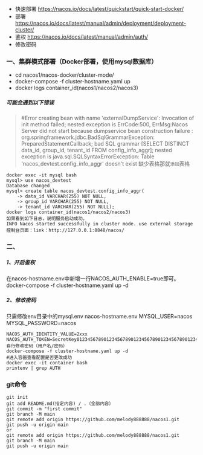 - 快速部署 https://nacos.io/docs/latest/quickstart/quick-start-docker/
- 部署 https://nacos.io/docs/latest/manual/admin/deployment/deployment-cluster/
- 鉴权 https://nacos.io/docs/latest/manual/admin/auth/
- 修改密码 
### 一、集群模式部署（Docker部署，使用mysql数据库）
- cd nacos1/nacos-docker/cluster-mode/
- docker-compose -f cluster-hostname.yaml up 
- docker logs container_id(nacos1/nacos2/nacos3)

##### 可能会遇到以下错误 
> #Error creating bean with name 'externalDumpService': Invocation of init method failed; nested exception is ErrCode:500, ErrMsg:Nacos Server did not start because dumpservice bean construction failure :
org.springframework.jdbc.BadSqlGrammarException: PreparedStatementCallback; bad SQL grammar [SELECT DISTINCT data_id, group_id, tenant_id FROM config_info_aggr]; nested exception is java.sql.SQLSyntaxErrorException: Table 'nacos_devtest.config_info_aggr' doesn't exist
缺少表格那就`添加`表格
```
docker exec -it mysql bash
mysql> use nacos_devtest
Database changed
mysql> create table nacos_devtest.config_info_aggr(
    -> data_id VARCHAR(255) NOT NULL,
    -> group_id VARCHAR(255) NOT NULL,
    -> tenant_id VARCHAR(255) NOT NULL);
docker logs container_id(nacos1/nacos2/nacos3)
如果看到如下日志，说明服务启动成功。
INFO Nacos started successfully in cluster mode. use external storage
控制台页面：link：http://127.0.0.1:8848/nacos/
```
### 二、
##### 1、开启鉴权
在nacos-hostname.env中新增一行NACOS_AUTH_ENABLE=true即可。
docker-compose -f cluster-hostname.yaml up -d
##### 2、修改密码
只需修改env目录中的mysql.env  nacos-hostname.env
MYSQL_USER=nacos
MYSQL_PASSWORD=nacos

```NACOS_AUTH_IDENTITY_KEY=2222
NACOS_AUTH_IDENTITY_VALUE=2xxx
NACOS_AUTH_TOKEN=SecretKey012345678901234567890123456789012345678901234567890123456789
自行修改密码（用户名/密码）
docker-compose -f cluster-hostname.yaml up -d
#进入容器查看配置是否更改成功
docker exec -it container bash
printenv | grep AUTH
```

### git命令
```echo "# nacos1" >> README>md
git init 
git add README.md(指定内容) / .（全部内容）
git commit -m "first commit"
git branch -M main
git remote add origin https://github.com/melody888888/nacos1.git
git push -u origin main
or
git remote add origin https://github.com/melody888888/nacos1.git
git branch -M main
git push -u origin main
```